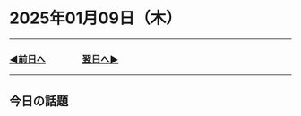 # 2025年01月09日（木）

---

### [◀️前日へ](https://github.com/yuasys/chatty-journal/blob/main/2025/01/2025-01-08.md)&emsp;&emsp;&emsp;&emsp;[翌日へ▶️](https://github.com/yuasys/chatty-journal/blob/main/2025/01/2025-01-10.md)

---

## 今日の話題
